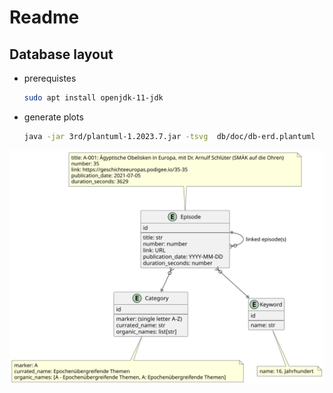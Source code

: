 # Readme

## Database layout

- prerequistes

    ```sh
    sudo apt install openjdk-11-jdk
    ```

- generate plots

    ```sh
    java -jar 3rd/plantuml-1.2023.7.jar -tsvg  db/doc/db-erd.plantuml
    ```

![Entity Relationship Diagram](db-erd.svg)
